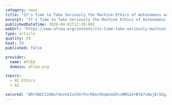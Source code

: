 ```yaml
---
category: news
title: "It's Time to Take Seriously the Machine Ethics of Autonomous and AI Cyber Systems"
excerpt: "It's Time to Take Seriously the Machine Ethics of Autonomous and AI Cyber Systems"
publishedDateTime: 2020-04-01T12:28:00Z
webUrl: "https://www.afcea.org/content/its-time-take-seriously-machine-ethics-autonomous-and-ai-cyber-systems"
type: article
quality: 29
heat: 29
published: false

provider:
  name: AFCEA
  domain: afcea.org

topics:
  - AI Ethics
  - AI

secured: "8Rr5BGCt2dNu74nnteIxChXrFo/KEm/QhqAoGGPvzWM1a5+BYA7vAoj8/IEg/Qz3EZIbyHGY/Sbg6sd9ASBgPEJ0AwIIW1ZCzS9FTKickDDIOuBrVjaoH3TTAarjiNTCunEbZ4uLOhcJbJR6hyuRdZoJiCcONA1Doq9IUQZM4u3RO4OT9hoaVoR7wYuSq0HGsDpVwQeUH7QjVoUCQFfd2+R5RRDVPVlvjNxrzr3EJI6U6aNJsy9rx6v64NhRwCcZ1XWeWEVTTDwRN2ssuGGF/bUu4xLZqxt/a4zfpgVrZh8EjbyKAKXeiaGASOqEtcIjiEUih3FOkhUTTL0K9caPzi3FeHqNGLaCZ8N2Bg5/N3XTAd6veYACc4GY+mgeZXilHB3/ScT7o1xj/BjT9PRLQ+riS2oqMN2ML+xR4fFmn3VX669xRVRTxxt9SNEjAZ4hhiiIkWAVS+HiD+df1wFsiurybEXhraYFcbqXzj3GNaQ=;azXwVbVB0rtEPpc06Q9anQ=="
---
```


